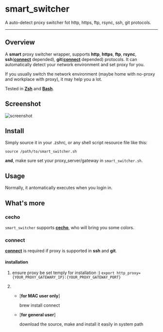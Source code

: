# smart_switcher #

A auto-detect proxy switcher fot http, https, ftp, rsync, ssh, git protocols.

----------

## Overview ##

A **smart** proxy switcher wrapper, supports **http**, **https**, **ftp**, **rsync**, **ssh**([**connect**](https://bitbucket.org/gotoh/connect/src/) depended), **git**([**connect**](https://bitbucket.org/gotoh/connect/src/) depended) protocols. It can automatically detect your network environment and set proxy for you.

If you usually switch the network environment (maybe home with no-proxy and workplace with proxy), it may help you a lot.

Tested in [**Zsh**](http://www.zsh.org/) and [**Bash**](http://www.gnu.org/software/bash/).

## Screenshot ##

![screenshot](https://raw.github.com/springlie/smart_switcher/master/screenshot.png)

## Install ##

Simply source it in your .zshrc, or any shell script resource file like this:

`source /path/to/smart_switcher.sh`

**and**, make sure set your proxy_server/gateway in `smart_switcher.sh`.

## Usage ##

Normally, it antomatically executes when you login in.

## What's more ##

### cecho ###

`smart_switcher` supports [**cecho**](https://github.com/springlie/cecho), who will bring you some colors.

### connect ###

[**connect**](https://bitbucket.org/gotoh/connect/src/) is required if proxy is supported in **ssh** and **git**. 

#### installation ####

1. ensure proxy be set temply for installation :) 
	`export http_proxy={YOUR_PROXY_GATEWARY_IP}:{YOUR_PROXY_GATEWAY_PORT}`

2.
	- [**for MAC user only**]

		brew install connect

	- [**for general user**]

		download the source, make and install it easily in system path
